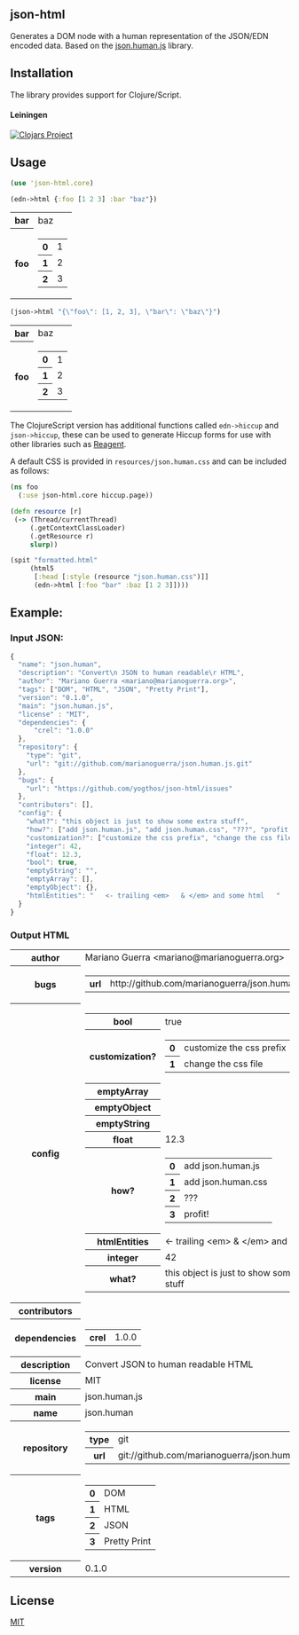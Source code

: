 ## json-html

Generates a DOM node with a human representation of the JSON/EDN encoded data. Based on the [json.human.js](http://marianoguerra.github.io/json.human.js/) library.

## Installation

The library provides support for Clojure/Script.

#### Leiningen

[![Clojars Project](http://clojars.org/json-html/latest-version.svg)](http://clojars.org/json-html)

## Usage

```clojure
(use 'json-html.core)

(edn->html {:foo [1 2 3] :bar "baz"})
```
<div class=\"jh-root\"><table class=\"jh-type-object\"><tbody><tr><th class=\"jh-key jh-object-key\"><span class=\"jh-type-string\">bar</span></th><td class=\"jh-value jh-object-value\"><span class=\"jh-type-string\">baz</span></td></tr><tr><th class=\"jh-key jh-object-key\"><span class=\"jh-type-string\">foo</span></th><td class=\"jh-value jh-object-value\"><table class=\"jh-type-object\"><tbody><tr><th class=\"jh-key jh-array-key\">0</th><td class=\"jh-value jh-array-value\"><span class=\"jh-type-number\">1</span></td></tr><tr><th class=\"jh-key jh-array-key\">1</th><td class=\"jh-value jh-array-value\"><span class=\"jh-type-number\">2</span></td></tr><tr><th class=\"jh-key jh-array-key\">2</th><td class=\"jh-value jh-array-value\"><span class=\"jh-type-number\">3</span></td></tr></tbody></table></td></tr></tbody></table></div>

```clojure
(json->html "{\"foo\": [1, 2, 3], \"bar\": \"baz\"}")
```
<div class=\"jh-root\"><table class=\"jh-type-object\"><tbody><tr><th class=\"jh-key jh-object-key\"><span class=\"jh-type-string\">bar</span></th><td class=\"jh-value jh-object-value\"><span class=\"jh-type-string\">baz</span></td></tr><tr><th class=\"jh-key jh-object-key\"><span class=\"jh-type-string\">foo</span></th><td class=\"jh-value jh-object-value\"><table class=\"jh-type-object\"><tbody><tr><th class=\"jh-key jh-array-key\">0</th><td class=\"jh-value jh-array-value\"><span class=\"jh-type-number\">1</span></td></tr><tr><th class=\"jh-key jh-array-key\">1</th><td class=\"jh-value jh-array-value\"><span class=\"jh-type-number\">2</span></td></tr><tr><th class=\"jh-key jh-array-key\">2</th><td class=\"jh-value jh-array-value\"><span class=\"jh-type-number\">3</span></td></tr></tbody></table></td></tr></tbody></table></div>

The ClojureScript version has additional functions called `edn->hiccup` and `json->hiccup`, these can be used to generate Hiccup forms for use with other libraries such as [Reagent](http://holmsand.github.io/reagent/).


A default CSS is provided in `resources/json.human.css` and can be included as follows:

```clojure
(ns foo
  (:use json-html.core hiccup.page))

(defn resource [r]
 (-> (Thread/currentThread)
     (.getContextClassLoader)
     (.getResource r)
     slurp))

(spit "formatted.html"
     (html5
      [:head [:style (resource "json.human.css")]]
      (edn->html [:foo "bar" :baz [1 2 3]])))
```

## Example:

### Input JSON:

```javascript
{
  "name": "json.human",
  "description": "Convert\n JSON to human readable\r HTML",
  "author": "Mariano Guerra <mariano@marianoguerra.org>",
  "tags": ["DOM", "HTML", "JSON", "Pretty Print"],
  "version": "0.1.0",
  "main": "json.human.js",
  "license" : "MIT",
  "dependencies": {
      "crel": "1.0.0"
  },
  "repository": {
    "type": "git",
    "url": "git://github.com/marianoguerra/json.human.js.git"
  },
  "bugs": {
    "url": "https://github.com/yogthos/json-html/issues"
  },
  "contributors": [],
  "config": {
    "what?": "this object is just to show some extra stuff",
    "how?": ["add json.human.js", "add json.human.css", "???", "profit!"],
    "customization?": ["customize the css prefix", "change the css file"],
    "integer": 42,
    "float": 12.3,
    "bool": true,
    "emptyString": "",
    "emptyArray": [],
    "emptyObject": {},
    "htmlEntities": "   <- trailing <em>   & </em> and some html   "
  }
}
```

### Output HTML

<div class="jh-root"><table class="jh-type-object"><tbody><tr><th class="jh-key jh-object-key"><span class="jh-type-string">author</span></th><td class="jh-value jh-object-value"><span class="jh-type-string">Mariano Guerra &lt;mariano@marianoguerra.org&gt;</span></td></tr><tr><th class="jh-key jh-object-key"><span class="jh-type-string">bugs</span></th><td class="jh-value jh-object-value"><table class="jh-type-object"><tbody><tr><th class="jh-key jh-object-key"><span class="jh-type-string">url</span></th><td class="jh-value jh-object-value"><span class="jh-type-string">http://github.com/marianoguerra/json.human.js/issues</span></td></tr></tbody></table></td></tr><tr><th class="jh-key jh-object-key"><span class="jh-type-string">config</span></th><td class="jh-value jh-object-value"><table class="jh-type-object"><tbody><tr><th class="jh-key jh-object-key"><span class="jh-type-string">bool</span></th><td class="jh-value jh-object-value"><span class="jh-type-bool">true</span></td></tr><tr><th class="jh-key jh-object-key"><span class="jh-type-string">customization?</span></th><td class="jh-value jh-object-value"><table class="jh-type-object"><tbody><tr><th class="jh-key jh-array-key">0</th><td class="jh-value jh-array-value"><span class="jh-type-string">customize the css prefix</span></td></tr><tr><th class="jh-key jh-array-key">1</th><td class="jh-value jh-array-value"><span class="jh-type-string">change the css file</span></td></tr></tbody></table></td></tr><tr><th class="jh-key jh-object-key"><span class="jh-type-string">emptyArray</span></th><td class="jh-value jh-object-value"><div class="jh-type-object"><span class="jh-empty-collection"></span></div></td></tr><tr><th class="jh-key jh-object-key"><span class="jh-type-string">emptyObject</span></th><td class="jh-value jh-object-value"><div class="jh-type-object"><span class="jh-empty-map"></span></div></td></tr><tr><th class="jh-key jh-object-key"><span class="jh-type-string">emptyString</span></th><td class="jh-value jh-object-value"><span class="jh-type-string"><span class="jh-empty-string"></span></span></td></tr><tr><th class="jh-key jh-object-key"><span class="jh-type-string">float</span></th><td class="jh-value jh-object-value"><span class="jh-type-number">12.3</span></td></tr><tr><th class="jh-key jh-object-key"><span class="jh-type-string">how?</span></th><td class="jh-value jh-object-value"><table class="jh-type-object"><tbody><tr><th class="jh-key jh-array-key">0</th><td class="jh-value jh-array-value"><span class="jh-type-string">add json.human.js</span></td></tr><tr><th class="jh-key jh-array-key">1</th><td class="jh-value jh-array-value"><span class="jh-type-string">add json.human.css</span></td></tr><tr><th class="jh-key jh-array-key">2</th><td class="jh-value jh-array-value"><span class="jh-type-string">???</span></td></tr><tr><th class="jh-key jh-array-key">3</th><td class="jh-value jh-array-value"><span class="jh-type-string">profit!</span></td></tr></tbody></table></td></tr><tr><th class="jh-key jh-object-key"><span class="jh-type-string">htmlEntities</span></th><td class="jh-value jh-object-value"><span class="jh-type-string">   &lt;- trailing &lt;em&gt;   &amp; &lt;/em&gt; and some html   </span></td></tr><tr><th class="jh-key jh-object-key"><span class="jh-type-string">integer</span></th><td class="jh-value jh-object-value"><span class="jh-type-number">42</span></td></tr><tr><th class="jh-key jh-object-key"><span class="jh-type-string">what?</span></th><td class="jh-value jh-object-value"><span class="jh-type-string">this object is just to show some extra stuff</span></td></tr></tbody></table></td></tr><tr><th class="jh-key jh-object-key"><span class="jh-type-string">contributors</span></th><td class="jh-value jh-object-value"><div class="jh-type-object"><span class="jh-empty-collection"></span></div></td></tr><tr><th class="jh-key jh-object-key"><span class="jh-type-string">dependencies</span></th><td class="jh-value jh-object-value"><table class="jh-type-object"><tbody><tr><th class="jh-key jh-object-key"><span class="jh-type-string">crel</span></th><td class="jh-value jh-object-value"><span class="jh-type-string">1.0.0</span></td></tr></tbody></table></td></tr><tr><th class="jh-key jh-object-key"><span class="jh-type-string">description</span></th><td class="jh-value jh-object-value"><span class="jh-type-string">Convert
 JSON to human readable
 HTML</span></td></tr><tr><th class="jh-key jh-object-key"><span class="jh-type-string">license</span></th><td class="jh-value jh-object-value"><span class="jh-type-string">MIT</span></td></tr><tr><th class="jh-key jh-object-key"><span class="jh-type-string">main</span></th><td class="jh-value jh-object-value"><span class="jh-type-string">json.human.js</span></td></tr><tr><th class="jh-key jh-object-key"><span class="jh-type-string">name</span></th><td class="jh-value jh-object-value"><span class="jh-type-string">json.human</span></td></tr><tr><th class="jh-key jh-object-key"><span class="jh-type-string">repository</span></th><td class="jh-value jh-object-value"><table class="jh-type-object"><tbody><tr><th class="jh-key jh-object-key"><span class="jh-type-string">type</span></th><td class="jh-value jh-object-value"><span class="jh-type-string">git</span></td></tr><tr><th class="jh-key jh-object-key"><span class="jh-type-string">url</span></th><td class="jh-value jh-object-value"><span class="jh-type-string">git://github.com/marianoguerra/json.human.js.git</span></td></tr></tbody></table></td></tr><tr><th class="jh-key jh-object-key"><span class="jh-type-string">tags</span></th><td class="jh-value jh-object-value"><table class="jh-type-object"><tbody><tr><th class="jh-key jh-array-key">0</th><td class="jh-value jh-array-value"><span class="jh-type-string">DOM</span></td></tr><tr><th class="jh-key jh-array-key">1</th><td class="jh-value jh-array-value"><span class="jh-type-string">HTML</span></td></tr><tr><th class="jh-key jh-array-key">2</th><td class="jh-value jh-array-value"><span class="jh-type-string">JSON</span></td></tr><tr><th class="jh-key jh-array-key">3</th><td class="jh-value jh-array-value"><span class="jh-type-string">Pretty Print</span></td></tr></tbody></table></td></tr><tr><th class="jh-key jh-object-key"><span class="jh-type-string">version</span></th><td class="jh-value jh-object-value"><span class="jh-type-string">0.1.0</span></td></tr></tbody></table></div>
 
## License

[MIT](http://opensource.org/licenses/MIT)
